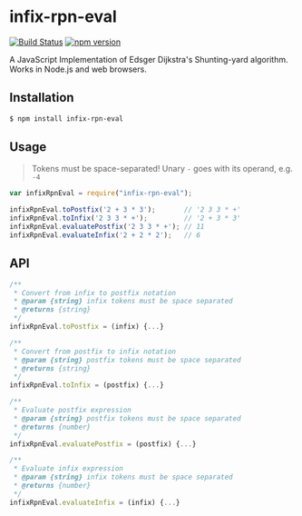 # infix-rpn-eval

[![Build Status](https://travis-ci.org/taxnuke/infix-rpn-eval.svg?branch=master)](https://travis-ci.org/taxnuke/infix-rpn-eval) [![npm version](https://badge.fury.io/js/infix-rpn-eval.svg)](https://badge.fury.io/js/infix-rpn-eval)

A JavaScript Implementation of Edsger Dijkstra's Shunting-yard algorithm. Works in Node.js and web browsers.

## Installation

```bash
$ npm install infix-rpn-eval
```

## Usage

> Tokens must be space-separated! Unary `-` goes with its operand, e.g. `-4`

```js
var infixRpnEval = require("infix-rpn-eval");

infixRpnEval.toPostfix('2 + 3 * 3');       // '2 3 3 * +'
infixRpnEval.toInfix('2 3 3 * +');         // '2 + 3 * 3'
infixRpnEval.evaluatePostfix('2 3 3 * +'); // 11
infixRpnEval.evaluateInfix('2 + 2 * 2');   // 6
```

## API

```js
/**
 * Convert from infix to postfix notation
 * @param {string} infix tokens must be space separated
 * @returns {string}
 */
infixRpnEval.toPostfix = (infix) {...}

/**
 * Convert from postfix to infix notation
 * @param {string} postfix tokens must be space separated
 * @returns {string}
 */
infixRpnEval.toInfix = (postfix) {...}

/**
 * Evaluate postfix expression
 * @param {string} postfix tokens must be space separated
 * @returns {number}
 */
infixRpnEval.evaluatePostfix = (postfix) {...}

/**
 * Evaluate infix expression
 * @param {string} infix tokens must be space separated
 * @returns {number}
 */
infixRpnEval.evaluateInfix = (infix) {...}
```
